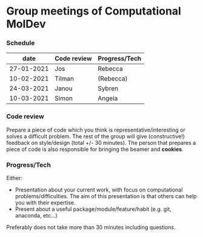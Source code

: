 # Group meetings of Computational MolDev

### Schedule
| date        	                            | Code review 	                                  | Progress/Tech 	|
|-------------------------------------------|-------------------------------------------------|-----------------|
| 27-01-2021                                | Jos                                             | Rebecca         |
| 10-02-2021                                | Tilman                                          | (Rebecca)       |
| 24-03-2021                                | Janou                                           | Sybren          |
| 10-03-2021                                | Simon	                                          | Angela          |


### Code review
Prepare a piece of code which you think is representative/interesting or solves a difficult problem.
The rest of the group will give (constructive!) feedback on style/design (total +/- 30 minutes). The 
person that prepares a piece of code is also responsible for bringing the beamer and **cookies**.

### Progress/Tech
Either:
* Presentation about your current work, with focus on computational problems/difficulties. The aim
of this presentation is that others can help you with their expertise.
* Present about a useful package/module/feature/habit (e.g. git, anaconda, etc...)

Preferably does not take more than 30 minutes including questions.
